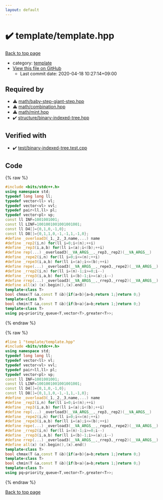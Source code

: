 ```yaml
---
layout: default
---
```


<!-- mathjax config similar to math.stackexchange -->
<script type="text/javascript" async
  src="https://cdnjs.cloudflare.com/ajax/libs/mathjax/2.7.5/MathJax.js?config=TeX-MML-AM_CHTML">
</script>
<script type="text/x-mathjax-config">
  MathJax.Hub.Config({
    TeX: { equationNumbers: { autoNumber: "AMS" }},
    tex2jax: {
      inlineMath: [ ['$','$'] ],
      processEscapes: true
    },
    "HTML-CSS": { matchFontHeight: false },
    displayAlign: "left",
    displayIndent: "2em"
  });
</script>

<script type="text/javascript" src="https://cdnjs.cloudflare.com/ajax/libs/jquery/3.4.1/jquery.min.js"></script>
<script src="https://cdn.jsdelivr.net/npm/jquery-balloon-js@1.1.2/jquery.balloon.min.js" integrity="sha256-ZEYs9VrgAeNuPvs15E39OsyOJaIkXEEt10fzxJ20+2I=" crossorigin="anonymous"></script>
<script type="text/javascript" src="../../assets/js/copy-button.js"></script>
<link rel="stylesheet" href="../../assets/css/copy-button.css" />


# :heavy_check_mark: template/template.hpp

<a href="../../index.html">Back to top page</a>

* category: <a href="../../index.html#66f6181bcb4cff4cd38fbc804a036db6">template</a>
* <a href="{{ site.github.repository_url }}/blob/master/template/template.hpp">View this file on GitHub</a>
    - Last commit date: 2020-04-18 10:27:14+09:00




## Required by

* :warning: <a href="../math/baby-step-giant-step.hpp.html">math/baby-step-giant-step.hpp</a>
* :warning: <a href="../math/combination.hpp.html">math/combination.hpp</a>
* :warning: <a href="../math/mint.hpp.html">math/mint.hpp</a>
* :heavy_check_mark: <a href="../structure/binary-indexed-tree.hpp.html">structure/binary-indexed-tree.hpp</a>


## Verified with

* :heavy_check_mark: <a href="../../verify/test/binary-indexed-tree.test.cpp.html">test/binary-indexed-tree.test.cpp</a>


## Code

<a id="unbundled"></a>
{% raw %}
```cpp
#include <bits/stdc++.h>
using namespace std;
typedef long long ll;
typedef vector<ll> vl;
typedef vector<vl> vvl;
typedef pair<ll,ll> pl;
typedef vector<pl> vp;
const ll INF=1001001001;
const ll LINF=1001001001001001001;
const ll D4[]={0,1,0,-1,0};
const ll D8[]={0,1,1,0,-1,-1,1,-1,0};
#define _overload3(_1,_2,_3,name,...) name
#define _rep2(i,n) for(ll i=0;i<(n);++i)
#define _rep3(i,a,b) for(ll i=(a);i<(b);++i)
#define rep(...) _overload3(__VA_ARGS__,_rep3,_rep2)(__VA_ARGS__)
#define _repe2(i,n) for(ll i=0;i<=(n);++i)
#define _repe3(i,a,b) for(ll i=(a);i<=(b);++i)
#define repe(...) _overload3(__VA_ARGS__,_repe3,_repe2)(__VA_ARGS__)
#define _rrep2(i,n) for(ll i=(n)-1;i>=0;i--)
#define _rrep3(i,a,b) for(ll i=(b)-1;i>=(a);i--)
#define rrep(...) _overload3(__VA_ARGS__,_rrep3,_rrep2)(__VA_ARGS__)
#define all(x) (x).begin(),(x).end()
template<class T>
bool chmax(T &a,const T &b){if(a<b){a=b;return 1;}return 0;}
template<class T>
bool chmin(T &a,const T &b){if(b<a){a=b;return 1;}return 0;}
template<class T>
using pq=priority_queue<T,vector<T>,greater<T>>;
```
{% endraw %}

<a id="bundled"></a>
{% raw %}
```cpp
#line 1 "template/template.hpp"
#include <bits/stdc++.h>
using namespace std;
typedef long long ll;
typedef vector<ll> vl;
typedef vector<vl> vvl;
typedef pair<ll,ll> pl;
typedef vector<pl> vp;
const ll INF=1001001001;
const ll LINF=1001001001001001001;
const ll D4[]={0,1,0,-1,0};
const ll D8[]={0,1,1,0,-1,-1,1,-1,0};
#define _overload3(_1,_2,_3,name,...) name
#define _rep2(i,n) for(ll i=0;i<(n);++i)
#define _rep3(i,a,b) for(ll i=(a);i<(b);++i)
#define rep(...) _overload3(__VA_ARGS__,_rep3,_rep2)(__VA_ARGS__)
#define _repe2(i,n) for(ll i=0;i<=(n);++i)
#define _repe3(i,a,b) for(ll i=(a);i<=(b);++i)
#define repe(...) _overload3(__VA_ARGS__,_repe3,_repe2)(__VA_ARGS__)
#define _rrep2(i,n) for(ll i=(n)-1;i>=0;i--)
#define _rrep3(i,a,b) for(ll i=(b)-1;i>=(a);i--)
#define rrep(...) _overload3(__VA_ARGS__,_rrep3,_rrep2)(__VA_ARGS__)
#define all(x) (x).begin(),(x).end()
template<class T>
bool chmax(T &a,const T &b){if(a<b){a=b;return 1;}return 0;}
template<class T>
bool chmin(T &a,const T &b){if(b<a){a=b;return 1;}return 0;}
template<class T>
using pq=priority_queue<T,vector<T>,greater<T>>;

```
{% endraw %}

<a href="../../index.html">Back to top page</a>

